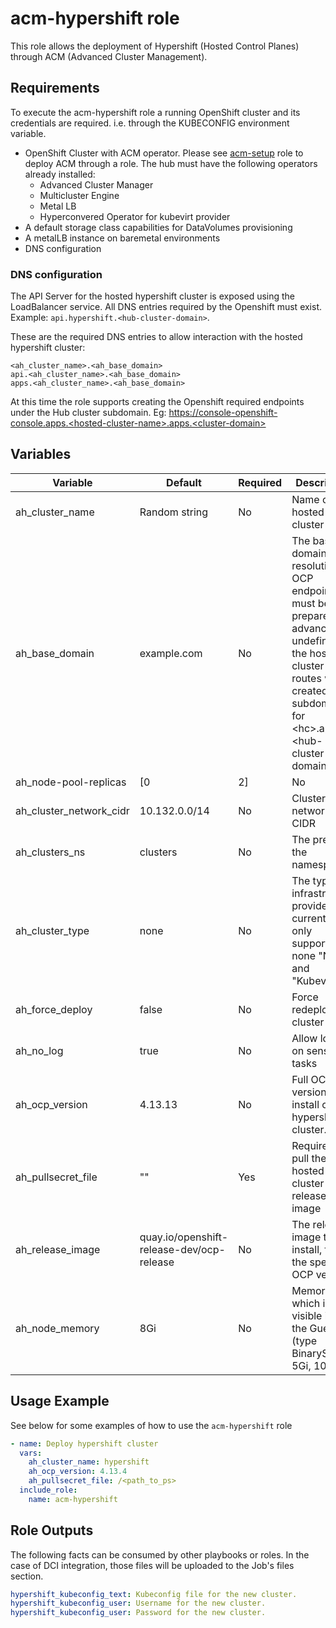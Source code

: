 # acm-hypershift role

This role allows the deployment of Hypershift (Hosted Control Planes) through ACM (Advanced Cluster Management).

## Requirements

To execute the acm-hypershift role a running OpenShift cluster and its credentials are required. i.e. through the KUBECONFIG environment variable.

- OpenShift Cluster with ACM operator. Please see [acm-setup](../acm-setup/README.md) role to deploy ACM through a role. The hub must have the following operators already installed:
  - Advanced Cluster Manager
  - Multicluster Engine
  - Metal LB
  - Hyperconvered Operator for kubevirt provider
- A default storage class capabilities for DataVolumes provisioning
- A metalLB instance on baremetal environments
- DNS configuration

### DNS configuration

The API Server for the hosted hypershift cluster is exposed using the LoadBalancer service. All DNS entries required by the Openshift must exist. Example: `api.hypershift.<hub-cluster-domain>`.

These are the required DNS entries to allow interaction with the hosted hypershift cluster:

```Text
<ah_cluster_name>.<ah_base_domain>
api.<ah_cluster_name>.<ah_base_domain>
apps.<ah_cluster_name>.<ah_base_domain>
```

At this time the role supports creating the Openshift required endpoints under the Hub cluster subdomain. Eg: https://console-openshift-console.apps.<hosted-cluster-name>.apps.<cluster-domain>

## Variables

| Variable                | Default                                   | Required  | Description                                                                             |
| ----------------------- | ----------------------------------------- | --------- | --------------------------------------------------------------------------------------  |
| ah_cluster_name         | Random string                             | No        | Name of the hosted cluster                                                              |
| ah_base_domain          | example.com                               | No        | The base domain, DNS resolution for OCP endpoints must be prepared in advance. If undefined, the hosted cluster routes will be created as subdomains for \<hc\>.apps.\<hub-cluster-domain\>|
| ah_node-pool-replicas   | [0|2]                                     | No        | Zero for none cluster, two for other provider types                                     |
| ah_cluster_network_cidr | 10.132.0.0/14                             | No        | Cluster network CIDR                                                                    |
| ah_clusters_ns          | clusters                                  | No        | The prefix for the namespace                                                            |
| ah_cluster_type         | none                                      | No        | The type infrastructure provider, currently only supported is none "None" and "Kubevirt"|
| ah_force_deploy         | false                                     | No        | Force redeploy of a cluster                                                             |
| ah_no_log               | true                                      | No        | Allow logging on sensitive tasks                                                        |
| ah_ocp_version          | 4.13.13                                   | No        | Full OCP version to install on the hypershift cluster. <major>.<minor>.<patch>          |
| ah_pullsecret_file      | ""                                        | Yes       | Required to pull the hosted cluster release image                                       |
| ah_release_image        | quay.io/openshift-release-dev/ocp-release | No        | The release image to install, from the specified OCP version                            |
| ah_node_memory          | 8Gi                                       | No        | Memory which is visible inside the Guest OS (type BinarySI, e.g. 5Gi, 100Mi)            |

## Usage Example

See below for some examples of how to use the `acm-hypershift` role

```yaml
- name: Deploy hypershift cluster
  vars:
    ah_cluster_name: hypershift
    ah_ocp_version: 4.13.4
    ah_pullsecret_file: /<path_to_ps>
  include_role:
    name: acm-hypershift
```

## Role Outputs

The following facts can be consumed by other playbooks or roles. In the case of DCI integration, those files will be uploaded to the Job's files section.

```yaml
hypershift_kubeconfig_text: Kubeconfig file for the new cluster.
hypershift_kubeconfig_user: Username for the new cluster.
hypershift_kubeconfig_user: Password for the new cluster.
```
